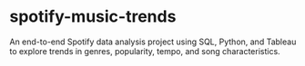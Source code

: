 # spotify-music-trends
An end-to-end Spotify data analysis project using SQL, Python, and Tableau to explore trends in genres, popularity, tempo, and song characteristics.
